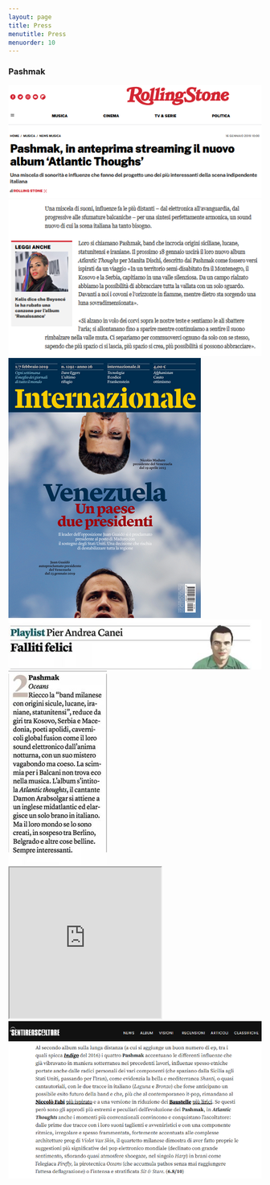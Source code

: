 ```yaml
---
layout: page
title: Press
menutitle: Press
menuorder: 10
---
```


### Pashmak



<img src = "https://raw.githubusercontent.com/martinnicastro/martinnicastro.github.io/main/images/Press/Rollingstone_1_ok_ok.png" />

<img src = "https://raw.githubusercontent.com/martinnicastro/martinnicastro.github.io/main/images/Press/Rollingstone_2_ok_ok.png" alt = "rollingstone_2" />

<img src = "https://raw.githubusercontent.com/martinnicastro/martinnicastro.github.io/main/images/Press/Internazionale_1.png" />

<img src = "https://raw.githubusercontent.com/martinnicastro/martinnicastro.github.io/main/images/Press/Internazionale_2.png" />

<img src = "https://raw.githubusercontent.com/martinnicastro/martinnicastro.github.io/main/images/Press/Internazionale_3.png" />

<iframe src="https://www.rockit.it/recensione/43246/pashmak-atlantic-thoughts?fbclid=IwAR3XZ5sEPpx5zDq8mKbriUgGT640lqieC17xNL-79wBHnu-ud4M3yGRIgqo" width="60%" height="300"></iframe>

<img src = "https://raw.githubusercontent.com/martinnicastro/martinnicastro.github.io/main/images/Press/Sentireascoltare.png" />
